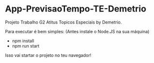 # App-PrevisaoTempo-TE-Demetrio
Projeto Trabalho G2 Atitus Topicos Especiais by Demetrio.

Para executar é bem simples: (Antes instale o Node.JS na sua máquina)
- npm install
- npm run start

Isso vai startar o projeto no teu navegador!
